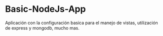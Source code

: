 # Basic-NodeJs-App
Aplicación con la configuración basica para el manejo de vistas, utilización de express y mongodb, mucho mas.
